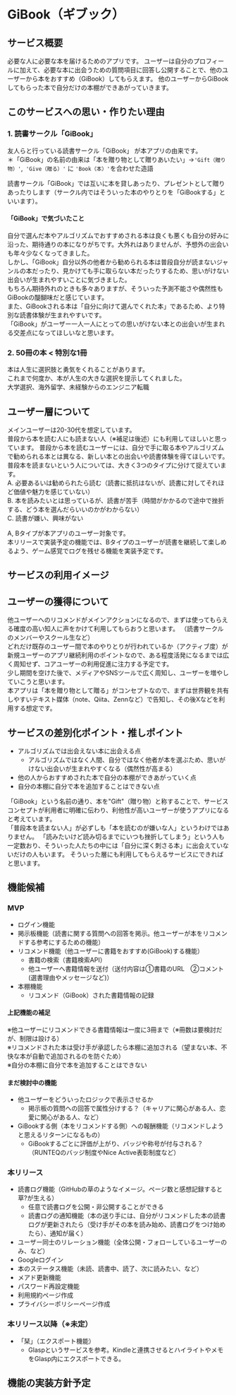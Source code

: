 # GiBook（ギブック）
## サービス概要
必要な人に必要な本を届けるためのアプリです。
ユーザーは自分のプロフィールに加えて、必要な本に出会うための質問項目に回答し公開することで、他のユーザーから本をおすすめ（GiBook）してもらえます。
他のユーザーからGiBookしてもらった本で自分だけの本棚ができあがっていきます。

## このサービスへの思い・作りたい理由
### 1. 読書サークル「GiBook」
友人らと行っている読書サークル「GiBook」 が本アプリの由来です。  
＊「GiBook」の名前の由来は「本を贈り物として贈りあいたい」→`'Gift（贈り物）'`,` 'Give（贈る）'` に `'Book（本）'`を合わせた造語  

読書サークル「GiBook」では互いに本を貸しあったり、プレゼントとして贈りあったりします（サークル内ではそういった本のやりとりを「GiBookする」といいます）。
#### 「GiBook」で気づいたこと
自分で選んだ本やアルゴリズムでおすすめされる本は良くも悪くも自分の好みに沿った、期待通りの本になりがちです。大外れはありませんが、予想外の出会いも年々少なくなってきました。  
しかし、「GiBook」自分以外の他者から勧められる本は普段自分が読まないジャンルの本だったり、見かけても手に取らない本だったりするため、思いがけない出会いが生まれやすいことに気づきました。  
もちろん期待外れのときも多々ありますが、そういった予測不能さや偶然性もGiBookの醍醐味だと感じています。  
また、GiBookされる本は「自分に向けて選んでくれた本」であるため、より特別な読書体験が生まれやすいです。  
「GiBook」がユーザー一人一人にとっての思いがけない本との出会いが生まれる交差点になってほしいなと思います。


### 2. 50冊の本 < 特別な1冊
本は人生に選択肢と勇気をくれることがあります。  
これまで何度か、本が人生の大きな選択を提示してくれました。  
大学選択、海外留学、未経験からのエンジニア転職


## ユーザー層について
メインユーザーは20-30代を想定しています。  
普段から本を読む人にも読まない人（※補足は後述）にも利用してほしいと思っています。
普段から本を読むユーザーには、自分で手に取る本やアルゴリズムで勧められる本とは異なる、新しい本との出会いや読書体験を得てほしいです。  
普段本を読まないという人については、大きく3つのタイプに分けて捉えています。  
A. 必要あるいは勧められたら読む（読書に抵抗はないが、読書に対してそれほど価値や魅力を感じていない）  
B. 本を読みたいとは思っているが、読書が苦手（時間がかかるので途中で挫折する、どう本を選んだらいいのかがわからない）  
C. 読書が嫌い、興味がない  
    
A, Bタイプが本アプリのユーザー対象です。  
本リリースで実装予定の機能では、Bタイプのユーザーが読書を継続して楽しめるよう、ゲーム感覚でログを残せる機能を実装予定です。

## サービスの利用イメージ

  
## ユーザーの獲得について
他ユーザーへのリコメンドがメインアクションになるので、まずは使ってもらえる確度の高い知人に声をかけて利用してもらおうと思います。
（読書サークルのメンバーやスクール生など）  
どれだけ既存のユーザー間で本のやりとりが行われているか（アクティブ度）が新規ユーザーのアプリ継続利用のポイントなので、ある程度活発になるまでは広く周知せず、コアユーザーの利用促進に注力する予定です。  
少し期間を空けた後で、メディアやSNSツールで広く周知し、ユーザーを増やしていこうと思います。  
本アプリは「本を贈り物として贈る」がコンセプトなので、まずは世界観を共有しやすいテキスト媒体（note、Qiita、Zennなど）で告知し、その後Xなどを利用する想定です。


## サービスの差別化ポイント・推しポイント
- アルゴリズムでは出会えない本に出会える点
	- アルゴリズムではなく人間、自分ではなく他者が本を選ぶため、思いがけない出会いが生まれやすくなる（偶然性が高まる）
- 他の人からおすすめされた本で自分の本棚ができあがっていく点
- 自分の本棚に自分で本を追加することはできない点
  
「GiBook」という名前の通り、本を"Gift"（贈り物）と称することで、サービスコンセプトが利用者に明確に伝わり、利他性が高いユーザーが使うアプリになると考えています。  
「普段本を読まない人」が必ずしも「本を読むのが嫌いな人」というわけではありません。
「読みたいけど読み切るまでにいつも挫折してしまう」という人も一定数おり、そういった人たちの中には「自分に深く刺さる本」に出会えていないだけの人もいます。
そういった層にも利用してもらえるサービスにできればと思います。

    
## 機能候補
### MVP
- ログイン機能
- 掲示板機能（読書に関する質問への回答を掲示。他ユーザーが本をリコメンドする参考にするための機能）
- リコメンド機能（他ユーザーに書籍をおすすめ(GiBook)する機能）
	- 書籍の検索（書籍検索API）
	- 他ユーザーへ書籍情報を送付（送付内容は①書籍のURL　②コメント(選書理由やメッセージなど)）
- 本棚機能
	- リコメンド（GiBook）された書籍情報の記録
	
#### 上記機能の補足  
※他ユーザーにリコメンドできる書籍情報は一度に3冊まで（※冊数は要検討だが、制限は設ける）  
※リコメンドされた本は受け手が承認したら本棚に追加される（望まない本、不快な本が自動で追加されるのを防ぐため）  
※自分の本棚に自分で本を追加することはできない  
  
#### まだ検討中の機能  
- 他ユーザーをどういったロジックで表示させるか  
	- 掲示板の質問への回答で属性分けする？（キャリアに関心がある人、恋愛に関心がある人、など）  
- GiBookする側（本をリコメンドする側）への報酬機能（リコメンドしようと思えるリターンになるもの）  
	- GiBookするごとに評価が上がり、バッジや称号が付与される？（RUNTEQのバッジ制度やNice Active表彰制度など）  

  
### 本リリース
- 読書ログ機能（GitHubの草のようなイメージ。ページ数と感想記録すると草?が生える）
	- 任意で読書ログを公開・非公開することができる
	- 読書ログの通知機能（本の送り手には、自分がリコメンドした本の読書ログが更新されたら（受け手がその本を読み始め、読書ログをつけ始めたら）、通知が届く）
- ユーザー同士のリレーション機能（全体公開・フォローしているユーザーのみ、など）
- Googleログイン
- 本のステータス機能（未読、読書中、読了、次に読みたい、など）
- メアド更新機能
- パスワード再設定機能
- 利用規約ページ作成
- プライバシーポリシーページ作成

  
### 本リリース以降（※未定）
- 「栞」（エクスポート機能）  
	- Glaspというサービスを参考。Kindleと連携させるとハイライトやメモをGlasp内にエクスポートできる。

## 機能の実装方針予定
